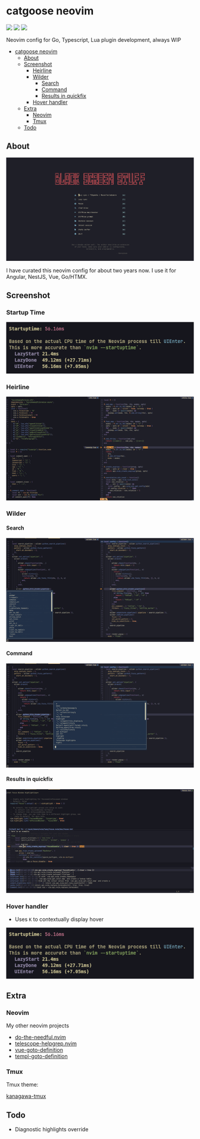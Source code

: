 # catgoose neovim

<a href="https://dotfyle.com/catgoose/nvim"><img src="https://dotfyle.com/catgoose/nvim/badges/plugins?style=flat" /></a>
<a href="https://dotfyle.com/catgoose/nvim"><img src="https://dotfyle.com/catgoose/nvim/badges/leaderkey?style=flat" /></a>
<a href="https://dotfyle.com/catgoose/nvim"><img src="https://dotfyle.com/catgoose/nvim/badges/plugin-manager?style=flat" /></a>

Neovim config for Go, Typescript, Lua plugin development, always WIP

<!--toc:start-->

- [catgoose neovim](#catgoose-neovim)
  - [About](#about)
  - [Screenshot](#screenshot)
    - [Heirline](#heirline)
    - [Wilder](#wilder)
      - [Search](#search)
      - [Command](#command)
      - [Results in quickfix](#results-in-quickfix)
    - [Hover handler](#hover-handler)
  - [Extra](#extra)
    - [Neovim](#neovim)
    - [Tmux](#tmux)
  - [Todo](#todo)
  <!--toc:end-->

## About

![image](https://github.com/catgoose/nvim/blob/d28f5304602c0f45fe994b0b61db292cf131383d/dashboard.png)

I have curated this neovim config for about two years now. I use it for
Angular, NestJS, Vue, Go/HTMX.

## Screenshot

### Startup Time

![image](https://github.com/catgoose/nvim/blob/89fcfad764e622ca9798fee4d5db5c95b2ef38fa/startuptime.png)

### Heirline

![image](https://github.com/catgoose/nvim/blob/c3d07e870b87590d0acaa89be8f3a17fcf30ec9e/neovim1.png)

### Wilder

#### Search

![image](https://github.com/catgoose/nvim/blob/c3d07e870b87590d0acaa89be8f3a17fcf30ec9e/neovim2.png)

#### Command

![image](https://github.com/catgoose/nvim/blob/c3d07e870b87590d0acaa89be8f3a17fcf30ec9e/neovim3.png)

#### Results in quickfix

![image](https://github.com/catgoose/nvim/blob/c3d07e870b87590d0acaa89be8f3a17fcf30ec9e/neovim5.png)

### Hover handler

- Uses `K` to contextually display hover

![image](https://github.com/catgoose/nvim/blob/f79299f39ea9320f61862c0f2199b4acef998acf/image.png)

## Extra

### Neovim

My other neovim projects

- [do-the-needful.nvim](https://github.com/catgoose/do-the-needful.nvim)
- [telescope-helpgrep.nvim](https://github.com/catgoose/telescope-helpgrep.nvim)
- [vue-goto-definition](https://github.com/catgoose/vue-goto-definition.nvim)
- [templ-goto-definition](https://github.com/catgoose/templ-goto-definition.nvim)

### Tmux

Tmux theme:

[kanagawa-tmux](https://github.com/catgoose/kanagawa-tmux)

## Todo

- Diagnostic highlights override
